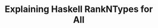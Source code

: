 ---
title: Explaining Haskell RankNTypes for All
url: http://sleepomeno.github.io/blog/2014/02/12/Explaining-Haskell-RankNTypes-for-all/
authors:
- Gregor Riegler
type: article
tags:
- higher-rank types
doHaskell-type: blog post
dohaskell-year: 2014
---